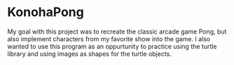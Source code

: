# KonohaPong
My goal with this project was to recreate the classic arcade game Pong, but also implement characters from my favorite show into the game. I also wanted to use this program as an oppurtunity to practice using the turtle library and using images as shapes for the turtle objects.
